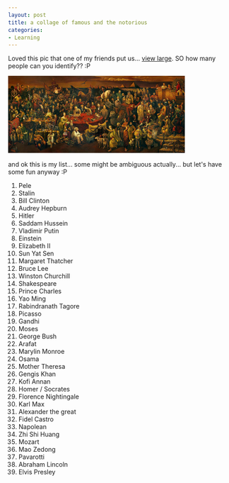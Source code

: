 ```yaml
---
layout: post
title: a collage of famous and the notorious
categories:
- Learning
---
```



Loved this pic that one of my friends put us... [view large](/img/FamousPeople.jpg). SO how many people can you identify?? :P

![famouspeople_small.jpg](/img/famouspeople_small.jpg)

and ok this is my list... some might be ambiguous actually... but let's have some fun anyway :P

1. Pele
2. Stalin
3. Bill Clinton
4. Audrey Hepburn
5. Hitler
6. Saddam Hussein
7. Vladimir Putin
8. Einstein
9. Elizabeth II
10. Sun Yat Sen
11. Margaret Thatcher
12. Bruce Lee
13. Winston Churchill
14. Shakespeare
15. Prince Charles
16. Yao Ming
17. Rabindranath Tagore
18. Picasso
19. Gandhi
20. Moses
21. George Bush
22. Arafat
23. Marylin Monroe
24. Osama
25. Mother Theresa
26. Gengis Khan
27. Kofi Annan
28. Homer / Socrates
29. Florence Nightingale
30. Karl Max
31. Alexander the great
32. Fidel Castro
33. Napolean
34. Zhi Shi Huang
35. Mozart
36. Mao Zedong
37. Pavarotti
38. Abraham Lincoln
39. Elvis Presley
